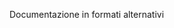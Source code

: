 <Token xmlns:xlink="http://www.w3.org/1999/xlink">Documentazione in formati alternativi</Token>

<!--HONumber=Mar16_HO1-->



